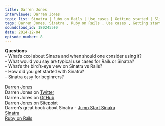```yaml
--- 
title: Darren Jones
interviewee: Darren Jones
topic_list: Sinatra | Ruby on Rails | Use cases | Getting started | Slim | Beginner problems
tags: Darren Jones, Sinatra , Ruby on Rails , Use cases , Getting started , Slim , Beginner problems
soundcloud_id: 180245580
date: 2014-12-04
episode_number: 8
---
```

 
<p class="show_notes_display"><b>Questions</b><br>- What’s cool about Sinatra and when should one consider using it?<br>- What would you say are typical use cases for Rails or Sinatra?<br>- What’s the bird’s-eye view on Sinatra vs Rails?<br>- How did you get started with Sinatra?<br>- Sinatra easy for beginners?<br><br><a rel="nofollow" target="_blank" href="http://daz4126.com/">Darren Jones</a><br>Darren Jones on <a rel="nofollow" target="_blank" href="https://twitter.com/daz4126">Twitter</a><br>Darren Jones on <a rel="nofollow" target="_blank" href="https://github.com/daz4126">GitHub</a><br>Darren Jones on <a rel="nofollow" target="_blank" href="http://www.sitepoint.com/author/djones/">Sitepoint</a><br>Darren’s great book about Sinatra - <a rel="nofollow" target="_blank" href="http://www.amazon.com/Jump-Start-Sinatra-Darren-Jones/dp/0987332147">Jump Start Sinatra</a><br><a rel="nofollow" target="_blank" href="http://www.sinatrarb.com/">Sinatra</a><br><a rel="nofollow" target="_blank" href="http://rubyonrails.org/">Ruby on Rails</a><br><br><br><br></p>
